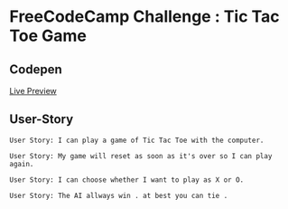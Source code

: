 

 FreeCodeCamp Challenge : Tic Tac Toe Game
=======================

## Codepen

[Live Preview](https://codepen.io/Leone7/full/WEmoje "CodePen")

## User-Story
 
    User Story: I can play a game of Tic Tac Toe with the computer.
 
    User Story: My game will reset as soon as it's over so I can play again.
 
    User Story: I can choose whether I want to play as X or O.
 
    User Story: The AI allways win . at best you can tie .
